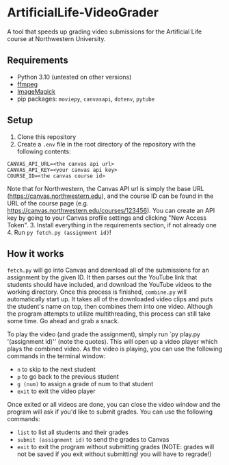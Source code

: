 # ArtificialLife-VideoGrader

A tool that speeds up grading video submissions for the Artificial Life course at Northwestern University.

## Requirements
- Python 3.10 (untested on other versions)
- [ffmpeg](https://ffmpeg.org/download.html)
- [ImageMagick](https://imagemagick.org/script/download.php)
- pip packages: `moviepy`, `canvasapi`, `dotenv`, `pytube`

## Setup
1. Clone this repository
2. Create a `.env` file in the root directory of the repository with the following contents:
```
CANVAS_API_URL=<the canvas api url>
CANVAS_API_KEY=<your canvas api key>
COURSE_ID=<the canvas course id>
```
Note that for Northwestern, the Canvas API url is simply the base URL (https://canvas.northwestern.edu), and the course ID can be found in the URL of the course page (e.g. https://canvas.northwestern.edu/courses/123456). You can create an API key by going to your Canvas profile settings and clicking "New Access Token".
3. Install everything in the requirements section, if not already one
4. Run `py fetch.py (assignment id)`!

## How it works
`fetch.py` will go into Canvas and download all of the submissions for an assignment by the given ID. It then parses out the YouTube link that students should have included, and download the YouTube videos to the working directory. Once this process is finished, `combine.py` will automatically start up. It takes all of the downloaded video clips and puts the student's name on top, then combines them into one video. Although the program attempts to utilize multithreading, this process can still take some time. Go ahead and grab a snack.

To play the video (and grade the assignment), simply run `py play.py \'(assignment id)\'' (note the quotes). This will open up a video player which plays the combined video. As the video is playing, you can use the following commands in the terminal window:
- `n` to skip to the next student
- `p` to go back to the previous student
- `g (num)` to assign a grade of num to that student
- `exit` to exit the video player

Once exited or all videos are done, you can close the video window and the program will ask if you'd like to submit grades. You can use the following commands:
- `list` to list all students and their grades
- `submit (assignment id)` to send the grades to Canvas
- `exit` to exit the program without submitting grades (NOTE: grades will not be saved if you exit without submitting! you will have to regrade!)

 
